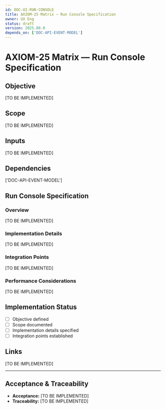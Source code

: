 ```yaml
---
id: DOC-UI-RUN-CONSOLE
title: AXIOM-25 Matrix — Run Console Specification
owner: UX Eng
status: draft
version: 2025.08.0
depends_on: ['DOC-API-EVENT-MODEL']
---
```


# AXIOM-25 Matrix — Run Console Specification

## Objective
[TO BE IMPLEMENTED]

## Scope
[TO BE IMPLEMENTED]

## Inputs
[TO BE IMPLEMENTED]

## Dependencies
['DOC-API-EVENT-MODEL']

## Run Console Specification

### Overview
[TO BE IMPLEMENTED]

### Implementation Details
[TO BE IMPLEMENTED]

### Integration Points
[TO BE IMPLEMENTED]

### Performance Considerations
[TO BE IMPLEMENTED]

## Implementation Status
- [ ] Objective defined
- [ ] Scope documented
- [ ] Implementation details specified
- [ ] Integration points established

## Links
[TO BE IMPLEMENTED]

---

## Acceptance & Traceability
- **Acceptance:** [TO BE IMPLEMENTED]
- **Traceability:** [TO BE IMPLEMENTED]

